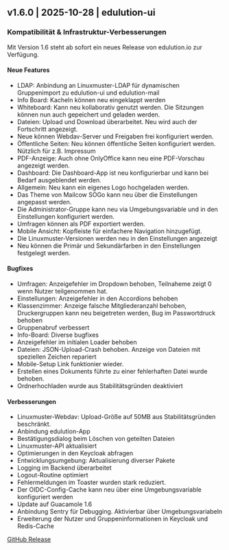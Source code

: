 ## v1.6.0 | 2025-10-28 | edulution-ui

### Kompatibilität & Infrastruktur-Verbesserungen

Mit Version 1.6 steht ab sofort ein neues Release von edulution.io zur Verfügung.

#### Neue Features

- LDAP: Anbindung an Linuxmuster-LDAP für dynamischen Gruppenimport zu edulution-ui und edulution-mail
- Info Board: Kacheln können neu eingeklappt werden
- Whiteboard: Kann neu kollaborativ genutzt werden. Die Sitzungen können nun auch gepeichert und geladen werden.
- Dateien: Upload und Download überarbeitet. Neu wird auch der Fortschritt angezeigt.
- Neue können Webdav-Server und Freigaben frei konfiguriert werden.
- Öffentliche Seiten: Neu können öffentliche Seiten konfiguriert werden. Nützlich für z.B. Impressum
- PDF-Anzeige: Auch ohne OnlyOffice kann neu eine PDF-Vorschau angezeigt werden.
- Dashboard: Die Dashboard-App ist neu konfigurierbar und kann bei Bedarf ausgeblendet werden.
- Allgemein: Neu kann ein eigenes Logo hochgeladen werden.
- Das Theme von Mailcow SOGo kann neu über die Einstellungen angepasst werden.
- Die Administrator-Gruppe kann neu via Umgebungsvariable und in den Einstellungen konfiguriert werden.
- Umfragen können als PDF exportiert werden.
- Mobile Ansicht: Kopfleiste für einfachere Navigation hinzugefügt.
- Die Linuxmuster-Versionen werden neu in den Einstellungen angezeigt
- Neu können die Primär und Sekundärfarben in den Einstellungen festgelegt werden.

#### Bugfixes

- Umfragen: Anzeigefehler im Dropdown behoben, Teilnaheme zeigt 0 wenn Nutzer teilgenommen hat.
- Einstellungen: Anzeigefehler in den Accordions behoben
- Klassenzimmer: Anzeige falsche Mitgliederanzahl behoben, Druckergruppen kann neu beigetreten werden, Bug im Passwortdruck behoben
- Gruppenabruf verbessert
- Info-Board: Diverse bugfixes
- Anzeigefehler im initialen Loader behoben
- Dateien: JSON-Upload-Crash behoben. Anzeige von Dateien mit speziellen Zeichen repariert
- Mobile-Setup Link funktionier wieder.
- Erstellen eines Dokuments führte zu einer fehlerhaften Datei wurde behoben.
- Ordnerhochladen wurde aus Stabilitätsgründen deaktiviert

#### Verbesserungen

- Linuxmuster-Webdav: Upload-Größe auf 50MB aus Stabilitätsgründen beschränkt.
- Anbindung edulution-App
- Bestätigungsdialog beim Löschen von geteilten Dateien
- Linuxmuster-API aktualisiert
- Optimierungen in den Keycloak abfragen
- Entwicklungsumgebung: Aktualisierung diverser Pakete
- Logging im Backend überarbeitet
- Logout-Routine optimiert
- Fehlermeldungen im Toaster wurden stark reduziert.
- Der OIDC-Config-Cache kann neu über eine Umgebungsvariable konfiguriert werden
- Update auf Guacamole 1.6
- Anbindung Sentry für Debugging. Aktivierbar über Umgebungsvariabeln
- Erweiterung der Nutzer und Gruppeninformationen in Keycloak und Redis-Cache

[GitHub Release](https://github.com/edulution-io/edulution-ui/releases/tag/v1.6.0)
